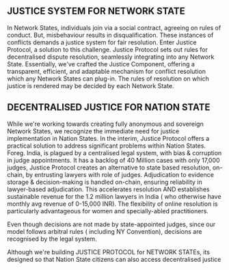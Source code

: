 ## JUSTICE SYSTEM FOR NETWORK STATE

In Network States, individuals join via a social contract, agreeing on rules of conduct. But, misbehaviour results in disqualification. These instances of conflicts demands a justice system for fair resolution. Enter Justice Protocol, a solution to this challenge. Justice Protocol sets out rules for decentralised dispute resolution, seamlessly integrating into any Network State. Essentially, we've crafted the Justice Component, offering a transparent, efficient, and adaptable mechanism for conflict resolution which any Network States can plug-in. The rules of resolution on which justice is rendered may be decided by each Network State.

## DECENTRALISED JUSTICE FOR NATION STATE

While we're working towards creating fully anonymous and sovereign Network States, we recognize the immediate need for justice implementation in Nation States. In the interim, Justice Protocol offers a practical solution to address significant problems within Nation States. Foreg. India, is plagued by a centralised legal system, with bias & corruption in judge appointments. It has a backlog of 40 Million cases with only 17,000 judges, Justice Protocol creates an alternative to state based resolution, on-chain, by entrusting lawyers with role of judges. Adjudication to evidence storage & decision-making is handled on-chain, ensuring reliability in lawyer-based adjudication. This accelerates resolution AND establishes sustainable revenue for the 1.2 million lawyers in India ( who otherwise have monthly avg revenue of 0-15,000 INR). The flexibility of online resolution is particularly advantageous for women and specially-abled practitioners.

Even though decisions are not made by state-appointed judges, since our model follows arbitral rules ( including NY Convention), decisions are recognised by the legal system.

Although we're building JUSTICE PROTOCOL for NETWORK STATEs, its designed so that Nation State citizens can also access decentralised justice
